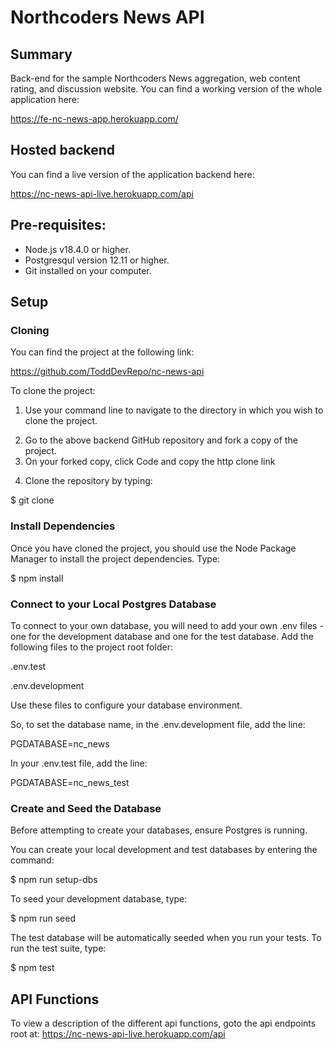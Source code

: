 # Northcoders News API

## Summary

Back-end for the sample Northcoders News aggregation, web content rating, and discussion website. You can find a working version of the whole application here:

https://fe-nc-news-app.herokuapp.com/

## Hosted backend

You can find a live version of the application backend here:

https://nc-news-api-live.herokuapp.com/api

## Pre-requisites:

- Node.js v18.4.0 or higher.
- Postgresqul version 12.11 or higher.
- Git installed on your computer.

## Setup

### Cloning

You can find the project at the following link:

https://github.com/ToddDevRepo/nc-news-api

To clone the project:

1. Use your command line to navigate to the directory in which you wish to clone the project.

2) Go to the above backend GitHub repository and fork a copy of the project.
3) On your forked copy, click Code and copy the http clone link

4. Clone the repository by typing:

$ git clone <your clone link>

### Install Dependencies

Once you have cloned the project, you should use the Node Package Manager to install the project dependencies. Type:

$ npm install

### Connect to your Local Postgres Database

To connect to your own database, you will need to add your own .env files - one for the development database and one for the test database. Add the following files to the project root folder:

.env.test

.env.development

Use these files to configure your database environment.

So, to set the database name, in the .env.development file, add the line:

PGDATABASE=nc_news

In your .env.test file, add the line:

PGDATABASE=nc_news_test

### Create and Seed the Database

Before attempting to create your databases, ensure Postgres is running.

You can create your local development and test databases by entering the command:

$ npm run setup-dbs

To seed your development database, type:

$ npm run seed

The test database will be automatically seeded when you run your tests. To run the test suite, type:

$ npm test

## API Functions

To view a description of the different api functions, goto the api endpoints root at:
https://nc-news-api-live.herokuapp.com/api
